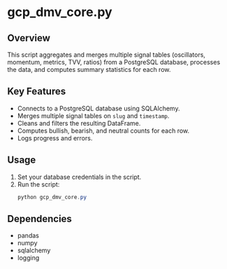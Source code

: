 # gcp_dmv_core.py

## Overview
This script aggregates and merges multiple signal tables (oscillators, momentum, metrics, TVV, ratios) from a PostgreSQL database, processes the data, and computes summary statistics for each row.

## Key Features
- Connects to a PostgreSQL database using SQLAlchemy.
- Merges multiple signal tables on `slug` and `timestamp`.
- Cleans and filters the resulting DataFrame.
- Computes bullish, bearish, and neutral counts for each row.
- Logs progress and errors.

## Usage
1. Set your database credentials in the script.
2. Run the script:
   ```powershell
   python gcp_dmv_core.py
   ```

## Dependencies
- pandas
- numpy
- sqlalchemy
- logging
